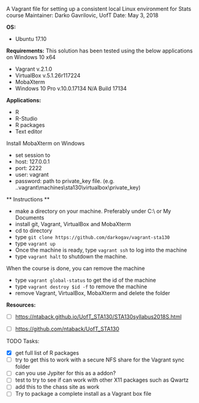   A Vagrant file for setting up a consistent local Linux environment for Stats course
  Maintainer: Darko Gavrilovic, UofT
  Date: May 3, 2018

**OS:**
- Ubuntu 17.10

**Requirements:**
This solution has been tested using the below applications on Windows 10 x64
- Vagrant v.2.1.0
- VirtualBox v.5.1.26r117224
- MobaXterm
- Windows 10 Pro v.10.0.17134 N/A Build 17134

**Applications:**
- R
- R-Studio
- R packages
- Text editor

Install MobaXterm on Windows
- set session to 
- host: 127.0.0.1
- port: 2222
- user: vagrant
- password: path to private_key file. (e.g. .\.vagrant\machines\sta130\virtualbox\private_key)

** Instructions **
- make a directory on your machine. Preferably under C:\ or My Documents
- install git, Vagrant, VirtualBox and MobaXterm
- cd to directory
- type `git clone https://github.com/darkogav/vagrant-sta130`
- type `vagrant up`
- Once the machine is ready, type `vagrant ssh` to log into the machine
- type `vagrant halt` to shutdown the machine.

When the course is done, you can remove the machine
- type `vagrant global-status` to get the id of the machine
- type `vagrant destroy $id -f` to remove the machine
- remove Vagrant, VirtualBox, MobaXterm and delete the folder

**Resources:**
- [ ] https://ntaback.github.io/UofT_STA130/STA130syllabus2018S.html 
- [ ] https://github.com/ntaback/UofT_STA130 


TODO Tasks:
- [x] get full list of R packages
- [ ] try to get this to work with a secure NFS share for the Vagrant sync folder
- [ ] can you use Jypiter for this as a addon?
- [ ] test to try to see if can work with other X11 packages such as Qwartz
- [ ] add this to the chass site as work
- [ ] Try to package a complete install as a Vagrant box file
